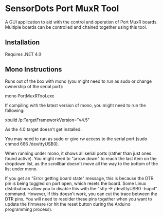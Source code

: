 # SensorDots Port MuxR Tool

A GUI application to aid with the control and operation of Port MuxR boards. Multiple boards can be controlled and chained together using this tool.

## Installation

Requires .NET 4.0

## Mono Instructions

Runs out of the box with mono (you might need to run as sudo or change ownership of the serial port):

mono PortMuxRTool.exe

If compiling with the latest version of mono, you might need to run the following:

xbuild /p:TargetFrameworkVersion="v4.5"

As the 4.0 target doesn't get installed.

You may need to run as sudo or give rw access to the serial port (sudo chmod 666 /dev/ttyUSB0).

When running under mono, it shows all serial ports (rather than just ones found active). You might need to "arrow down" to reach the last item on the dropdown list, as the scrollbar doesn't move all the way to the bottom of the list under mono.

If you get an "Error getting board state" message, this is because the DTR pin is being toggled on port open, which resets the board. Some Linux distributions allow you to disable this with the "stty -F /dev/ttyUSB0 -hupcl" command. However, if this doesn't work, you can cut the trace between the DTR pins. You will need to resolder these pins together when you want to update the firmware (or hit the reset button during the Arduino programming process).
